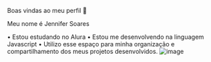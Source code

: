 Boas vindas ao meu perfil 💙

Meu nome é Jennifer Soares 

• Estou estudando no Alura 
• Estou me desenvolvendo na linguagem Javascript 
• Utilizo esse espaço para minha organização e compartilhamento dos meus projetos desenvolvidos. 
![image](https://github.com/user-attachments/assets/47eae003-eefd-42a6-8780-3d5f1c7e33dc)

